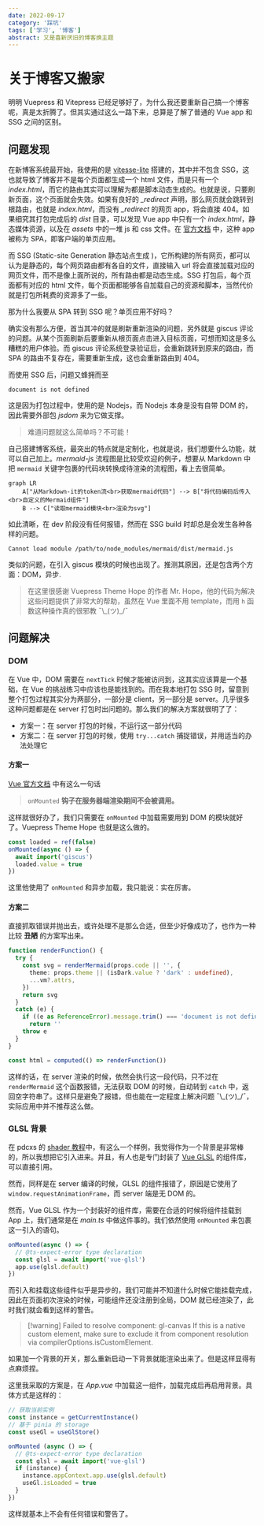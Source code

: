 ```yaml
---
date: 2022-09-17
category: '踩坑'
tags: ['学习', '博客']
abstract: 又是喜新厌旧的博客换主题
---
```


# 关于博客又搬家

明明 Vuepress 和 Vitepress 已经足够好了，为什么我还要重新自己搞一个博客呢，真是太折腾了。但其实通过这么一路下来，总算是了解了普通的 Vue app 和 SSG 之间的区别。

## 问题发现

在新博客系统最开始，我使用的是 [vitesse-lite](https://github.com/antfy/vitesse-lite) 搭建的，其中并不包含 SSG，这也就导致了博客并不是每个页面都生成一个 html 文件，而是只有一个 _index.html_，而它的路由其实可以理解为都是脚本动态生成的。也就是说，只要刷新页面，这个页面就会失效。如果有良好的 _\_redirect_ 声明，那么网页就会跳转到根路由，也就是 _index.html_，而没有 _\_redirect_ 的网页 app，将会直接 404。如果细究其打包完成后的 _dist_ 目录，可以发现 Vue app 中只有一个 _index.html_，静态媒体资源，以及在 _assets_ 中的一堆 js 和 css 文件。在 [官方文档](https://cn.vuejs.org/guide/scaling-up/ssr.html#why-ssr) 中，这种 app 被称为 SPA，即客户端的单页应用。

而 SSG (Static-site Generation 静态站点生成 )，它所构建的所有网页，都可以认为是静态的，每个网页路由都有各自的文件，直接输入 url 将会直接加载对应的网页文件，而不是像上面所说的，所有路由都是动态生成。SSG 打包后，每个页面都有对应的 html 文件，每个页面都能够各自加载自己的资源和脚本，当然代价就是打包所耗费的资源多了一些。

那为什么我要从 SPA 转到 SSG 呢？单页应用不好吗？

确实没有那么方便，首当其冲的就是刷新重新渲染的问题，另外就是 giscus 评论的问题。从某个页面刷新后要重新从根页面点击进入目标页面，可想而知这是多么糟糕的用户体验。而 giscus 评论系统登录验证后，会重新跳转到原来的路由，而 SPA 的路由不复存在，需要重新生成，这也会重新路由到 404。

而使用 SSG 后，问题又蜂拥而至

```text
document is not defined
```

这是因为打包过程中，使用的是 Nodejs，而 Nodejs 本身是没有自带 DOM 的，因此需要外部包 _jsdom_ 来为它做支撑。

> 难道问题就这么简单吗？不可能！

自己搭建博客系统，最突出的特点就是定制化，也就是说，我们想要什么功能，就可以自己加上。_mermaid-js_ 流程图是比较受欢迎的例子，想要从 Markdown 中把 `mermaid` 关键字包裹的代码块转换成待渲染的流程图，看上去很简单。

```mermaid
graph LR
	A["从Markdown-it的token流<br>获取mermaid代码"] --> B["将代码编码后传入<br>自定义的Mermaid组件"]
	B --> C["读取mermaid模块<br>渲染为svg"]
```

如此清晰，在 dev 阶段没有任何报错，然而在 SSG build 时却总是会发生各种各样的问题。

```text
Cannot load module /path/to/node_modules/mermaid/dist/mermaid.js
```

类似的问题，在引入 giscus 模块的时候也出现了。推测其原因，还是包含两个方面：DOM，异步.

> 在这里很感谢 Vuepress Theme Hope 的作者 Mr. Hope，他的代码为解决这些问题提供了非常大的帮助，虽然在 Vue 里面不用 template，而用 `h` 函数这种操作真的很邪教 ¯\\\_(ツ)\_/¯

## 问题解决

### DOM

在 Vue 中，DOM 需要在 `nextTick` 时候才能被访问到，这其实应该算是一个基础，在 Vue 的挑战练习中应该也是能找到的。而在我本地打包 SSG 时，留意到整个打包过程其实分为两部分，一部分是 client，另一部分是 server。几乎很多这种问题都是在 server 打包时出问题的。那么我们的解决方案就很明了了：

- 方案一：在 server 打包的时候，不运行这一部分代码
- 方案二：在 server 打包的时候，使用 `try...catch` 捕捉错误，并用适当的办法处理它

#### 方案一

[Vue 官方文档](https://cn.vuejs.org/api/composition-api-lifecycle.html#onmounted) 中有这么一句话

> `onMounted` **钩子在服务器端渲染期间不会被调用。**

这样就很好办了，我们只需要在 `onMounted` 中加载需要用到 DOM 的模块就好了。Vuepress Theme Hope 也就是这么做的。

```ts
const loaded = ref(false)
onMounted(async () => {
  await import('giscus')
  loaded.value = true
})
```

这里他使用了 `onMounted` 和异步加载，我只能说：实在厉害。

#### 方案二

直接抓取错误并抛出去，或许处理不是那么合适，但至少好像成功了，也作为一种比较 **丑陋** 的方案写出来。

```ts
function renderFunction() {
  try {
    const svg = renderMermaid(props.code || '', {
      theme: props.theme || (isDark.value ? 'dark' : undefined),
      ...vm?.attrs,
    })
    return svg
  }
  catch (e) {
    if ((e as ReferenceError).message.trim() === 'document is not defined')
      return ''
    throw e
  }
}

const html = computed(() => renderFunction())
```

这样的话，在 server 渲染的时候，依然会执行这一段代码，只不过在 `renderMermaid` 这个函数报错，无法获取 DOM 的时候，自动转到 `catch` 中，返回空字符串了。这样只是避免了报错，但也能在一定程度上解决问题 ¯\\\_(ツ)\_/¯，实际应用中并不推荐这么做。

### GLSL 背景

在 pdcxs 的 [shader 教程](https://www.bilibili.com/video/BV1ce411g7B2)中，有这么一个样例，我觉得作为一个背景是非常棒的，所以我想把它引入进来。并且，有人也是专门封装了 [Vue GLSL](https://github.com/kongxiaojian123/vue-glsl) 的组件库，可以直接引用。

然而，同样是在 server 编译的时候，GLSL 的组件报错了，原因是它使用了 `window.requestAnimationFrame`，而 server 端是无 DOM 的。

然而，Vue GLSL 作为一个封装好的组件库，需要在合适的时候将组件挂载到 App 上，我们通常是在 _main.ts_ 中做这件事的。我们依然使用 `onMounted` 来包裹这一引入的语句。

```ts
onMounted(async () => {
  // @ts-expect-error type declaration
  const glsl = await import('vue-glsl')
  app.use(glsl.default)
})
```

而引入和挂载这些组件似乎是异步的，我们可能并不知道什么时候它能挂载完成，因此在页面初次渲染的时候，可能组件还没注册到全局，DOM 就已经渲染了，此时我们就会看到这样的警告。

> [!warning] Failed to resolve component: gl-canvas
> If this is a native custom element, make sure to exclude it from component resolution via compilerOptions.isCustomElement.

如果加一个背景的开关，那么重新启动一下背景就能渲染出来了。但是这样显得有点麻烦捏。

这里我采取的方案是，在 *App.vue* 中加载这一组件，加载完成后再启用背景。具体方式是这样的：

```ts
// 获取当前实例
const instance = getCurrentInstance()
// 基于 pinia 的 storage
const useGl = useGlStore()

onMounted (async () => {
  // @ts-expect-error type declaration
  const glsl = await import('vue-glsl')
  if (instance) {
    instance.appContext.app.use(glsl.default)
    useGl.isLoaded = true
  }
})
```

这样就基本上不会有任何错误和警告了。

